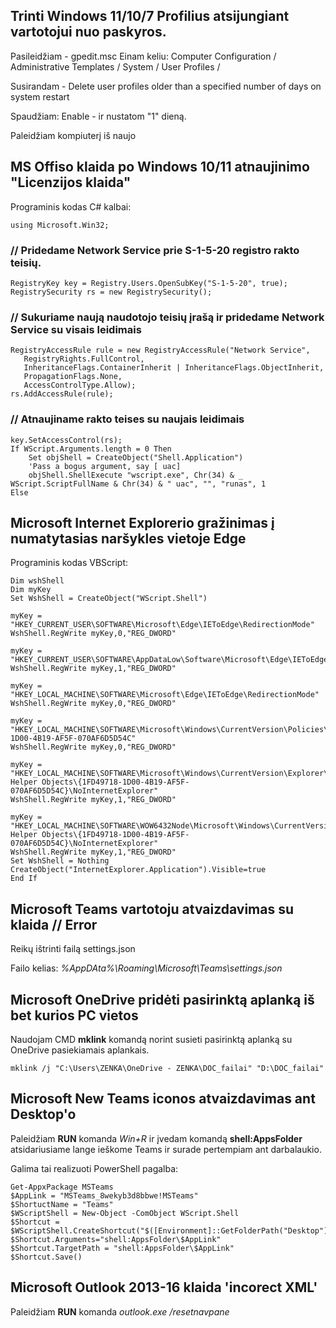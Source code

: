 ## Trinti Windows 11/10/7 Profilius atsijungiant vartotojui nuo paskyros.

Pasileidžiam - gpedit.msc
Einam keliu: Computer Configuration / Administrative Templates / System / User Profiles /

Susirandam - Delete user profiles older than a specified number of days on system restart

Spaudžiam: Enable - ir nustatom "1" dieną.

Paleidžiam kompiuterį iš naujo

## MS Offiso klaida po Windows 10/11 atnaujinimo "Licenzijos klaida"

Programinis kodas C# kalbai:

    using Microsoft.Win32;

### // Pridedame Network Service prie S-1-5-20 registro rakto teisių.

    RegistryKey key = Registry.Users.OpenSubKey("S-1-5-20", true);
    RegistrySecurity rs = new RegistrySecurity();

### // Sukuriame naują naudotojo teisių įrašą ir pridedame Network Service su visais leidimais

    RegistryAccessRule rule = new RegistryAccessRule("Network Service",
       RegistryRights.FullControl,
       InheritanceFlags.ContainerInherit | InheritanceFlags.ObjectInherit,
       PropagationFlags.None,
       AccessControlType.Allow);
    rs.AddAccessRule(rule);

### // Atnaujiname rakto teises su naujais leidimais

    key.SetAccessControl(rs);
    If WScript.Arguments.length = 0 Then
        Set objShell = CreateObject("Shell.Application")
        'Pass a bogus argument, say [ uac]
        objShell.ShellExecute "wscript.exe", Chr(34) & _
    WScript.ScriptFullName & Chr(34) & " uac", "", "runas", 1
    Else

## Microsoft Internet Explorerio gražinimas į numatytasias naršykles vietoje Edge

Programinis kodas VBScript:

    Dim wshShell
    Dim myKey
    Set WshShell = CreateObject("WScript.Shell")

    myKey = "HKEY_CURRENT_USER\SOFTWARE\Microsoft\Edge\IEToEdge\RedirectionMode"
    WshShell.RegWrite myKey,0,"REG_DWORD"

    myKey = "HKEY_CURRENT_USER\SOFTWARE\AppDataLow\Software\Microsoft\Edge\IEToEdge\DisableUpsellEdge"
    WshShell.RegWrite myKey,1,"REG_DWORD"

    myKey = "HKEY_LOCAL_MACHINE\SOFTWARE\Microsoft\Edge\IEToEdge\RedirectionMode"
    WshShell.RegWrite myKey,0,"REG_DWORD"

    myKey = "HKEY_LOCAL_MACHINE\SOFTWARE\Microsoft\Windows\CurrentVersion\Policies\Ext\CLSID\1FD49718-1D00-4B19-AF5F-070AF6D5D54C"
    WshShell.RegWrite myKey,0,"REG_DWORD"

    myKey = "HKEY_LOCAL_MACHINE\SOFTWARE\Microsoft\Windows\CurrentVersion\Explorer\Browser Helper Objects\{1FD49718-1D00-4B19-AF5F-070AF6D5D54C}\NoInternetExplorer"
    WshShell.RegWrite myKey,1,"REG_DWORD"

    myKey = "HKEY_LOCAL_MACHINE\SOFTWARE\WOW6432Node\Microsoft\Windows\CurrentVersion\Explorer\Browser Helper Objects\{1FD49718-1D00-4B19-AF5F-070AF6D5D54C}\NoInternetExplorer"
    WshShell.RegWrite myKey,1,"REG_DWORD"
    Set WshShell = Nothing
    CreateObject("InternetExplorer.Application").Visible=true
    End If

## Microsoft Teams vartotoju atvaizdavimas su klaida // Error

Reikų ištrinti failą settings.json

Failo kelias: _%AppDAta%\Roaming\Microsoft\Teams\settings.json_

## Microsoft OneDrive pridėti pasirinktą aplanką iš bet kurios PC vietos

Naudojam CMD __mklink__ komandą norint susieti pasirinktą aplanką su OneDrive pasiekiamais aplankais. 

    mklink /j "C:\Users\ZENKA\OneDrive - ZENKA\DOC_failai" "D:\DOC_failai"

## Microsoft New Teams iconos atvaizdavimas ant Desktop'o

Paleidžiam __RUN__ komanda _Win+R_ ir įvedam komandą __shell:AppsFolder__ atsidariusiame lange ieškome Teams ir surade pertempiam ant darbalaukio.

Galima tai realizuoti PowerShell pagalba:

    Get-AppxPackage MSTeams
    $AppLink = "MSTeams_8wekyb3d8bbwe!MSTeams"
    $ShortuctName = "Teams"
    $WScriptShell = New-Object -ComObject WScript.Shell
    $Shortcut = $WScriptShell.CreateShortcut("$([Environment]::GetFolderPath("Desktop"))\$ShortuctName.lnk")
    $Shortcut.Arguments="shell:AppsFolder\$AppLink"
    $Shortcut.TargetPath = "shell:AppsFolder\$AppLink"
    $Shortcut.Save()

## Microsoft Outlook 2013-16 klaida 'incorect XML'

Paleidžiam __RUN__ komanda _outlook.exe /resetnavpane_

